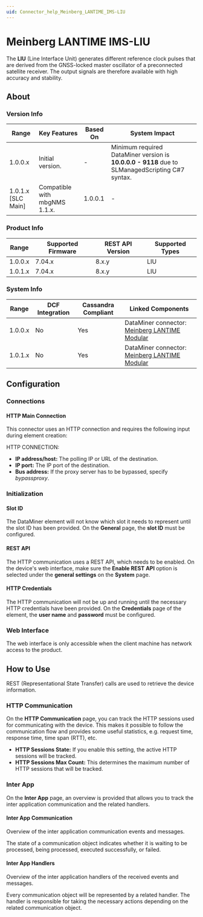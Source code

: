 ```yaml
---
uid: Connector_help_Meinberg_LANTIME_IMS-LIU
---
```


# Meinberg LANTIME IMS-LIU

The **LIU** (Line Interface Unit) generates different reference clock pulses that are derived from the GNSS-locked master oscillator of a preconnected satellite receiver. The output signals are therefore available with high accuracy and stability.

## About

### Version Info

| **Range**            | **Key Features**              | **Based On** | **System Impact**                                                                               |
|----------------------|-------------------------------|--------------|-------------------------------------------------------------------------------------------------|
| 1.0.0.x              | Initial version.              | \-           | Minimum required DataMiner version is **10.0.0.0 - 9118** due to SLManagedScripting C#7 syntax. |
| 1.0.1.x \[SLC Main\] | Compatible with mbgNMS 1.1.x. | 1.0.0.1      | \-                                                                                              |

### Product Info

| **Range** | **Supported Firmware** | **REST API Version** | **Supported Types** |
|-----------|------------------------|----------------------|---------------------|
| 1.0.0.x   | 7.04.x                 | 8.x.y                | LIU                 |
| 1.0.1.x   | 7.04.x                 | 8.x.y                | LIU                 |

### System Info

| **Range** | **DCF Integration** | **Cassandra Compliant** | **Linked Components**                                                                             |
|-----------|---------------------|-------------------------|---------------------------------------------------------------------------------------------------|
| 1.0.0.x   | No                  | Yes                     | DataMiner connector: [Meinberg LANTIME Modular](xref:Connector_help_Meinberg_LANTIME_Modular) |
| 1.0.1.x   | No                  | Yes                     | DataMiner connector: [Meinberg LANTIME Modular](xref:Connector_help_Meinberg_LANTIME_Modular) |

## Configuration

### Connections

#### HTTP Main Connection

This connector uses an HTTP connection and requires the following input during element creation:

HTTP CONNECTION:

- **IP address/host:** The polling IP or URL of the destination.
- **IP port:** The IP port of the destination.
- **Bus address:** If the proxy server has to be bypassed, specify *bypassproxy*.

### Initialization

#### Slot ID

The DataMiner element will not know which slot it needs to represent until the slot ID has been provided.
On the **General** page, the **slot ID** must be configured.

#### REST API

The HTTP communication uses a REST API, which needs to be enabled.
On the device's web interface, make sure the **Enable REST API** option is selected under the **general settings** on the **System** page.

#### HTTP Credentials

The HTTP communication will not be up and running until the necessary HTTP credentials have been provided.
On the **Credentials** page of the element, the **user name** and **password** must be configured.

### Web Interface

The web interface is only accessible when the client machine has network access to the product.

## How to Use

REST (Representational State Transfer) calls are used to retrieve the device information.

### HTTP Communication

On the **HTTP Communication** page, you can track the HTTP sessions used for communicating with the device.
This makes it possible to follow the communication flow and provides some useful statistics, e.g. request time, response time, time span (RTT), etc.

- **HTTP Sessions State:** If you enable this setting, the active HTTP sessions will be tracked.
- **HTTP Sessions Max Count:** This determines the maximum number of HTTP sessions that will be tracked.

### Inter App

On the **Inter App** page, an overview is provided that allows you to track the inter application communication and the related handlers.

#### Inter App Communication

Overview of the inter application communication events and messages.

The state of a communication object indicates whether it is waiting to be processed, being processed, executed successfully, or failed.

#### Inter App Handlers

Overview of the inter application handlers of the received events and messages.

Every communication object will be represented by a related handler. The handler is responsible for taking the necessary actions depending on the related communication object.
